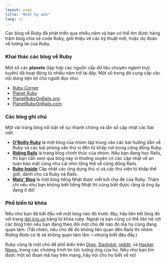 ```yaml
---
layout: page
title: "Nhật ký web"
lang: vi
---
```


Các blog về Ruby đã phát triển qua nhiều năm và
bạn có thể tìm đươc hàng trăm blog chia sẻ code Ruby,
giới thiệu về các kỹ thuật mới, hoặc dự đoán về tương lai của Ruby.

### Khai thác các blog về Ruby

Một số các **planets** (tập hợp các nguồn cấp dữ liệu chuyên ngành trực tuyến)
đã hoạt động từ nhiều năm trở lại đây.
Một số trong đó cung cấp các nội dung tiện lợi cho người đọc như:

* [Ruby Corner][4]
* [Planet Ruby][5]
* [PlanetRubyOnRails.org][6]
* [PlanetRubyOnRails.com][7]

### Các blog ghi chú

Một vài trang blog nổi bật về sự nhanh chóng và tần số cập nhật các bài viết.

* [**O’Reilly Ruby**][8] là một blog của nhóm tập trung vào các bài hướng dẫn về Ruby
  và các bài phỏng vấn thú vị đến từ khắp nơi trong cộng đồng Ruby.
* [**Riding Rails**][9] là trang blog chính thức của nhóm.
  Nếu bạn đang học Rails, thì bạn cần xem qua blog này vì thường xuyên có các cập nhật về
  an toàn bảo mật cũng như cái nhìn tổng thể về cộng đồng Rails.
* [**Ruby Inside**][10] Cập nhật các ứng dụng thú vị và các thư viện từ khắp thế giới,
  dành cho cả Ruby và Rails.
* [**Matz’ Blog**][11] là một blog tiếng Nhật được viết bởi cha đẻ của Ruby.
  Thậm chí nếu như bạn không biết tiếng Nhật thì cũng biết được rằng là ông ấy đang ở đó!

### Phổ biến từ khóa

Nếu như bạn đã bắt đầu với một blog nào đó trước đây, hãy liên kết blog đó với trang
[del.icio.us][12] bằng từ khóa *ruby*. Ngoài ra bạn cũng có thể liên hệ với
các blog trên nếu bạn đang theo dõi một chủ đề nào đó mà họ cũng đang quan tâm.
(Tất nhiên, nếu chủ đề đó không liên quan đến Rails thì nhóm *Riding Rails*
có lẽ sẽ không quan tâm lắm —nhưng biết đâu đấy.)

Ruby cũng là một chủ đề phổ biến trên [Digg][13], [Slashdot][14], [reddit][15],
và [Hacker News][16], trong các chương trình tin tức tương ứng của họ.
Nếu như bạn tìm được một số đoạn mã hay trên mạng, hãy nói cho họ biết về nó!



[4]: http://rubycorner.com
[5]: http://planetruby.0x42.net/
[6]: http://www.planetrubyonrails.org/
[7]: http://www.planetrubyonrails.com/
[8]: http://oreillynet.com/ruby/
[9]: http://weblog.rubyonrails.org/
[10]: http://www.rubyinside.com/
[11]: http://www.rubyist.net/~matz/
[12]: http://del.icio.us
[13]: http://digg.com/programming
[14]: http://developers.slashdot.org/
[15]: http://www.reddit.com/r/ruby
[16]: http://news.ycombinator.com/
